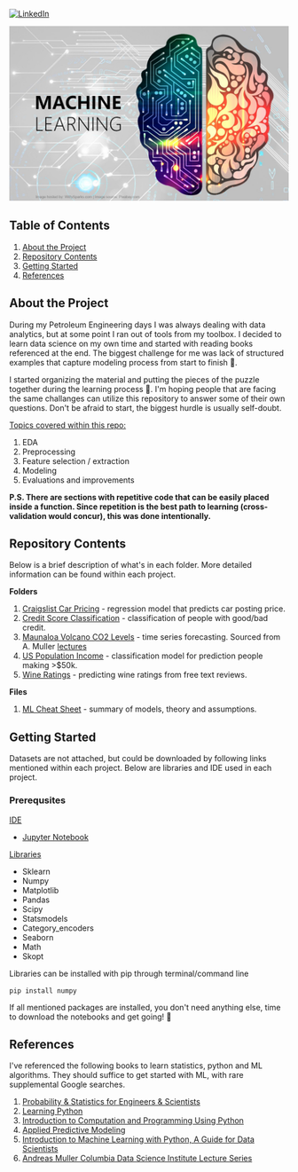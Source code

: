 <!-- PROJECT SHIELDS -->

[linkedin-shield]: https://img.shields.io/badge/-LinkedIn-black.svg?style=for-the-badge&logo=linkedin&colorB=555
[linkedin-url]: https://www.linkedin.com/in/george-matevosyants-621b9651/
[![LinkedIn][linkedin-shield]][linkedin-url]

<!-- PROJECT LOGO -->
![Image Test](images/ML.jpeg)

## Table of Contents
1. [About the Project](https://github.com/gmatevos/Machine_Learning#about-the-project)
2. [Repository Contents](https://github.com/gmatevos/Machine_Learning#repository-contents)
3. [Getting Started](https://github.com/gmatevos/Machine_Learning#getting-started)
4. [References](https://github.com/gmatevos/Machine_Learning#references)


## About the Project
During my Petroleum Engineering days I was always dealing with data analytics, but at some point I ran out of tools from my toolbox.  I decided to learn data science on my own time and started with reading books referenced at the end.  The biggest challenge for me was lack of structured examples that capture modeling process from start to finish :raised_eyebrow:.

I started organizing the material and putting the pieces of the puzzle together during the learning process :thinking:.  I'm hoping people that are facing the same challanges can utilize this repository to answer some of their own questions.  Don't be afraid to start, the biggest hurdle is usually self-doubt.

<ins>Topics covered within this repo:</ins>
1. EDA
2. Preprocessing
3. Feature selection / extraction
4. Modeling
5. Evaluations and improvements


<b>P.S. There are sections with repetitive code that can be easily placed inside a function.  Since repetition is the best path to learning (cross-validation would concur), this was done intentionally.</b>


## Repository Contents
Below is a brief description of what's in each folder.  More detailed information can be found within each project.

<b>Folders</b>
1. [Craigslist Car Pricing](https://github.com/gmatevos/Machine_Learning/tree/main/Craigslist_Car_Price_Predictions) - regression model that predicts car posting price.
2. [Credit Score Classification](https://github.com/gmatevos/Machine_Learning/tree/main/Credit_Score_Classification) - classification of people with good/bad credit.
3. [Maunaloa Volcano CO2 Levels](https://github.com/gmatevos/Machine_Learning/tree/main/Maunaloa_Volcano_CO2_Levels_Forecast) - time series forecasting.  Sourced from A. Muller [lectures](https://github.com/gmatevos/Machine_Learning#references)
4. [US Population Income](https://github.com/gmatevos/Machine_Learning/tree/main/US_Population_Income_Classifications) - classification model for prediction people making >$50k.
5. [Wine Ratings](https://github.com/gmatevos/Machine_Learning/tree/main/Wine_Rating_Predictions) - predicting wine ratings from free text reviews.

<b>Files</b>
1. [ML Cheat Sheet](https://github.com/gmatevos/Machine_Learning/blob/main/ML%20Cheat%20Sheet.docx) - summary of models, theory and assumptions.


## Getting Started
Datasets are not attached, but could be downloaded by following links mentioned within each project.  Below are libraries and IDE used in each project.

### Prerequsites
<ins>IDE</ins>
* [Jupyter Notebook](https://jupyter.org)

<ins>Libraries</ins>
* Sklearn
* Numpy
* Matplotlib
* Pandas
* Scipy
* Statsmodels
* Category_encoders
* Seaborn
* Math
* Skopt

Libraries can be installed with pip through terminal/command line
```
pip install numpy
```
If all mentioned packages are installed, you don't need anything else, time to download the notebooks and get going! :rocket:

## References
I've referenced the following books to learn statistics, python and ML algorithms.  They should suffice to get started with ML, with rare supplemental Google searches.
1. [Probability & Statistics for Engineers & Scientists](https://www.amazon.com/Probability-Statistics-Engineers-Scientists-Update/dp/0134115856)
2. [Learning Python](https://www.amazon.com/Learning-Python-5th-Mark-Lutz/dp/1449355730)
3. [Introduction to Computation and Programming Using Python](https://www.amazon.com/Introduction-Computation-Programming-Using-Python/dp/0262529629)
4. [Applied Predictive Modeling](https://www.amazon.com/Applied-Predictive-Modeling-Max-Kuhn/dp/1461468485)
5. [Introduction to Machine Learning with Python, A Guide for Data Scientists](https://www.amazon.com/Introduction-Machine-Learning-Python-Scientists/dp/1449369413)
6. [Andreas Muller Columbia Data Science Institute Lecture Series](https://www.youtube.com/playlist?list=PL_pVmAaAnxIRnSw6wiCpSvshFyCREZmlM)
